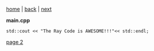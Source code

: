 [home](./page01.md) | [back](./page01.md) | [next](./page02.md)


**main.cpp**

```
std::cout << "The Ray Code is AWESOME!!!"<< std::endl;
```



[page 2](./page02.md)
